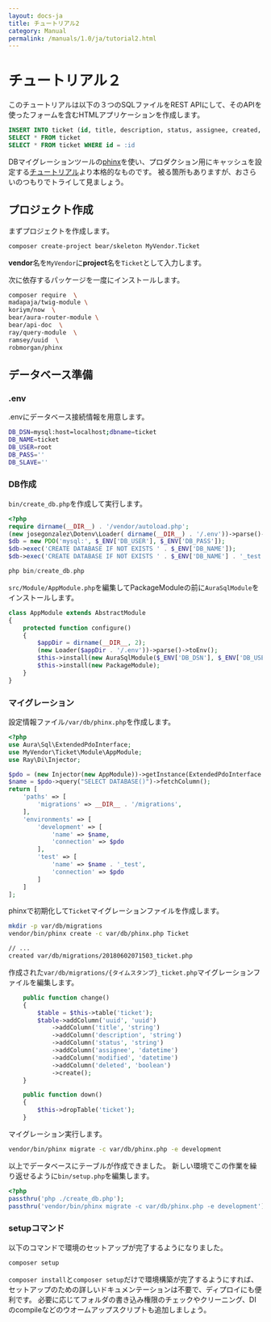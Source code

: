 ```yaml
---
layout: docs-ja
title: チュートリアル2
category: Manual
permalink: /manuals/1.0/ja/tutorial2.html
---
```

# チュートリアル２

このチュートリアルは以下の３つのSQLファイルをREST APIにして、そのAPIを使ったフォームを含むHTMLアプリケーションを作成します。

```sql
INSERT INTO ticket (id, title, description, status, assignee, created, updated) VALUES (:id, :title, :description, :status, :assignee, :created, :updated)
SELECT * FROM ticket
SELECT * FROM ticket WHERE id = :id
```

DBマイグレーションツールの[phinx](https://phinx.org/)を使い、プロダクション用にキャッシュを設定する[チュートリアル](/manuals/1.0/ja/tutorial.html)より本格的なものです。
被る箇所もありますが、おさらいのつもりでトライして見ましょう。

## プロジェクト作成

まずプロジェクトを作成します。

```bash
composer create-project bear/skeleton MyVendor.Ticket
```
**vendor**名を`MyVendor`に**project**名を`Ticket`として入力します。

次に依存するパッケージを一度にインストールします。

```bash
composer require  \
madapaja/twig-module \
koriym/now  \
bear/aura-router-module \
bear/api-doc  \
ray/query-module  \
ramsey/uuid  \
robmorgan/phinx
```

## データベース準備

### .env

.envにデータベース接続情報を用意します。

```bash
DB_DSN=mysql:host=localhost;dbname=ticket
DB_NAME=ticket
DB_USER=root
DB_PASS=''
DB_SLAVE=''
```

### DB作成

`bin/create_db.php`を作成して実行します。

```php
<?php
require dirname(__DIR__) . '/vendor/autoload.php';
(new josegonzalez\Dotenv\Loader( dirname(__DIR__) . '/.env'))->parse()->toEnv();
$db = new PDO('mysql:', $_ENV['DB_USER'], $_ENV['DB_PASS']);
$db->exec('CREATE DATABASE IF NOT EXISTS ' . $_ENV['DB_NAME']);
$db->exec('CREATE DATABASE IF NOT EXISTS ' . $_ENV['DB_NAME'] . '_test');
```

```php
php bin/create_db.php
```

`src/Module/AppModule.php`を編集してPackageModuleの前に`AuraSqlModule`をインストールします。

```php
class AppModule extends AbstractModule
{
    protected function configure()
    {
        $appDir = dirname(__DIR__, 2);
        (new Loader($appDir . '/.env'))->parse()->toEnv();
        $this->install(new AuraSqlModule($_ENV['DB_DSN'], $_ENV['DB_USER'], $_ENV['DB_PASS'], $_ENV['DB_SLAVE'])); // <-- this
        $this->install(new PackageModule);
    }
}
```

### マイグレーション

設定情報ファイル`/var/db/phinx.php`を作成します。

```php
<?php
use Aura\Sql\ExtendedPdoInterface;
use MyVendor\Ticket\Module\AppModule;
use Ray\Di\Injector;

$pdo = (new Injector(new AppModule))->getInstance(ExtendedPdoInterface::class);
$name = $pdo->query("SELECT DATABASE()")->fetchColumn();
return [
    'paths' => [
        'migrations' => __DIR__ . '/migrations',
    ],
    'environments' => [
        'development' => [
            'name' => $name,
            'connection' => $pdo
        ],
        'test' => [
            'name' => $name . '_test',
            'connection' => $pdo
        ]
    ]
];

```

phinxで初期化して`Ticket`マイグレーションファイルを作成します。

```bash
mkdir -p var/db/migrations
vendor/bin/phinx create -c var/db/phinx.php Ticket
```

```bash
// ...
created var/db/migrations/20180602071503_ticket.php
```
作成された`var/db/migrations/{タイムスタンプ}_ticket.php`マイグレーションファイルを編集します。

```php
    public function change()
    {
        $table = $this->table('ticket');
        $table->addColumn('uuid', 'uuid')
            ->addColumn('title', 'string')
            ->addColumn('description', 'string')
            ->addColumn('status', 'string')
            ->addColumn('assignee', 'datetime')
            ->addColumn('modified', 'datetime')
            ->addColumn('deleted', 'boolean')
            ->create();
    }

    public function down()
    {
        $this->dropTable('ticket');
    }
```

マイグレーション実行します。

```bash
vendor/bin/phinx migrate -c var/db/phinx.php -e development
```

以上でデータベースにテーブルが作成できました。
新しい環境でこの作業を繰り返せるように`bin/setup.php`を編集します。

```php
<?php
passthru('php ./create_db.php');
passthru('vendor/bin/phinx migrate -c var/db/phinx.php -e development');
```

### setupコマンド

以下のコマンドで環境のセットアップが完了するようになりました。

```bash
composer setup
```

`composer install`と`composer setup`だけで環境構築が完了するようにすれば、セットアップのための詳しいドキュメンテーションは不要で、ディプロイにも便利です。
必要に応じてフォルダの書き込み権限のチェックやクリーニング、DIのcompileなどのウオームアップスクリプトも追加しましょう。

